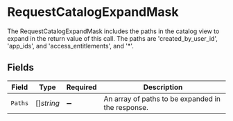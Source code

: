 # RequestCatalogExpandMask

 The RequestCatalogExpandMask includes the paths in the catalog view to expand in the return value of this call.
 The paths are 'created_by_user_id', 'app_ids', and 'access_entitlements', and '*'.



## Fields

| Field                                               | Type                                                | Required                                            | Description                                         |
| --------------------------------------------------- | --------------------------------------------------- | --------------------------------------------------- | --------------------------------------------------- |
| `Paths`                                             | []*string*                                          | :heavy_minus_sign:                                  |  An array of paths to be expanded in the response.<br/> |